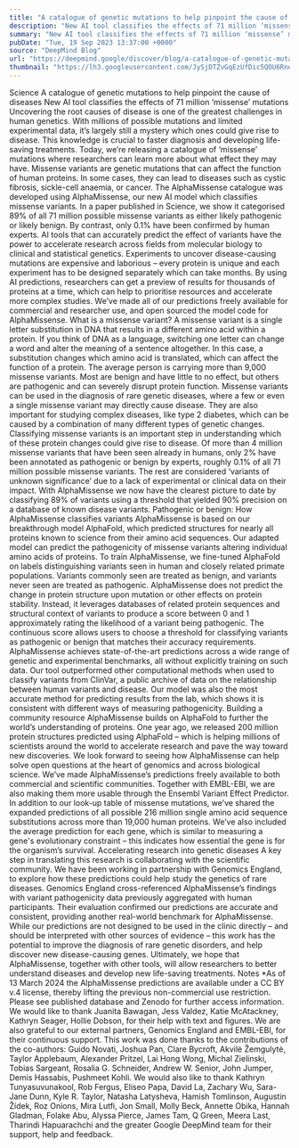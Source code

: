 ```yaml
---
title: "A catalogue of genetic mutations to help pinpoint the cause of diseases"
description: "New AI tool classifies the effects of 71 million ‘missense’ mutations."
summary: "New AI tool classifies the effects of 71 million ‘missense’ mutations."
pubDate: "Tue, 19 Sep 2023 13:37:00 +0000"
source: "DeepMind Blog"
url: "https://deepmind.google/discover/blog/a-catalogue-of-genetic-mutations-to-help-pinpoint-the-cause-of-diseases/"
thumbnail: "https://lh3.googleusercontent.com/JySjDTZvGqEzUfDic5QOU6Rne3r6RWpiw5JZQ9VdzK1O5C20EbAkSPURGoCmAhea_U-gyyRu4KdCZmeWSCtYjGHHMvM0jVK5fWiqOwa0rpcC5uzM=w528-h297-n-nu-rw"
---
```


Science
A catalogue of genetic mutations to help pinpoint the cause of diseases
New AI tool classifies the effects of 71 million ‘missense’ mutations
Uncovering the root causes of disease is one of the greatest challenges in human genetics. With millions of possible mutations and limited experimental data, it’s largely still a mystery which ones could give rise to disease. This knowledge is crucial to faster diagnosis and developing life-saving treatments.
Today, we’re releasing a catalogue of ‘missense’ mutations where researchers can learn more about what effect they may have. Missense variants are genetic mutations that can affect the function of human proteins. In some cases, they can lead to diseases such as cystic fibrosis, sickle-cell anaemia, or cancer.
The AlphaMissense catalogue was developed using AlphaMissense, our new AI model which classifies missense variants. In a paper published in Science, we show it categorised 89% of all 71 million possible missense variants as either likely pathogenic or likely benign. By contrast, only 0.1% have been confirmed by human experts.
AI tools that can accurately predict the effect of variants have the power to accelerate research across fields from molecular biology to clinical and statistical genetics. Experiments to uncover disease-causing mutations are expensive and laborious – every protein is unique and each experiment has to be designed separately which can take months. By using AI predictions, researchers can get a preview of results for thousands of proteins at a time, which can help to prioritise resources and accelerate more complex studies.
We’ve made all of our predictions freely available for commercial and researcher use, and open sourced the model code for AlphaMissense.
What is a missense variant?
A missense variant is a single letter substitution in DNA that results in a different amino acid within a protein. If you think of DNA as a language, switching one letter can change a word and alter the meaning of a sentence altogether. In this case, a substitution changes which amino acid is translated, which can affect the function of a protein.
The average person is carrying more than 9,000 missense variants. Most are benign and have little to no effect, but others are pathogenic and can severely disrupt protein function. Missense variants can be used in the diagnosis of rare genetic diseases, where a few or even a single missense variant may directly cause disease. They are also important for studying complex diseases, like type 2 diabetes, which can be caused by a combination of many different types of genetic changes.
Classifying missense variants is an important step in understanding which of these protein changes could give rise to disease. Of more than 4 million missense variants that have been seen already in humans, only 2% have been annotated as pathogenic or benign by experts, roughly 0.1% of all 71 million possible missense variants. The rest are considered ‘variants of unknown significance’ due to a lack of experimental or clinical data on their impact. With AlphaMissense we now have the clearest picture to date by classifying 89% of variants using a threshold that yielded 90% precision on a database of known disease variants.
Pathogenic or benign: How AlphaMissense classifies variants
AlphaMissense is based on our breakthrough model AlphaFold, which predicted structures for nearly all proteins known to science from their amino acid sequences. Our adapted model can predict the pathogenicity of missense variants altering individual amino acids of proteins.
To train AlphaMissense, we fine-tuned AlphaFold on labels distinguishing variants seen in human and closely related primate populations. Variants commonly seen are treated as benign, and variants never seen are treated as pathogenic. AlphaMissense does not predict the change in protein structure upon mutation or other effects on protein stability. Instead, it leverages databases of related protein sequences and structural context of variants to produce a score between 0 and 1 approximately rating the likelihood of a variant being pathogenic. The continuous score allows users to choose a threshold for classifying variants as pathogenic or benign that matches their accuracy requirements.
AlphaMissense achieves state-of-the-art predictions across a wide range of genetic and experimental benchmarks, all without explicitly training on such data. Our tool outperformed other computational methods when used to classify variants from ClinVar, a public archive of data on the relationship between human variants and disease. Our model was also the most accurate method for predicting results from the lab, which shows it is consistent with different ways of measuring pathogenicity.
Building a community resource
AlphaMissense builds on AlphaFold to further the world’s understanding of proteins. One year ago, we released 200 million protein structures predicted using AlphaFold – which is helping millions of scientists around the world to accelerate research and pave the way toward new discoveries. We look forward to seeing how AlphaMissense can help solve open questions at the heart of genomics and across biological science.
We’ve made AlphaMissense’s predictions freely available to both commercial and scientific communities. Together with EMBL-EBI, we are also making them more usable through the Ensembl Variant Effect Predictor.
In addition to our look-up table of missense mutations, we’ve shared the expanded predictions of all possible 216 million single amino acid sequence substitutions across more than 19,000 human proteins. We’ve also included the average prediction for each gene, which is similar to measuring a gene's evolutionary constraint – this indicates how essential the gene is for the organism’s survival.
Accelerating research into genetic diseases
A key step in translating this research is collaborating with the scientific community. We have been working in partnership with Genomics England, to explore how these predictions could help study the genetics of rare diseases. Genomics England cross-referenced AlphaMissense’s findings with variant pathogenicity data previously aggregated with human participants. Their evaluation confirmed our predictions are accurate and consistent, providing another real-world benchmark for AlphaMissense.
While our predictions are not designed to be used in the clinic directly – and should be interpreted with other sources of evidence – this work has the potential to improve the diagnosis of rare genetic disorders, and help discover new disease-causing genes.
Ultimately, we hope that AlphaMissense, together with other tools, will allow researchers to better understand diseases and develop new life-saving treatments.
Notes
*As of 13 March 2024 the AlphaMissense predictions are available under a CC BY v.4 license, thereby lifting the previous non-commercial use restriction. Please see published database and Zenodo for further access information.
We would like to thank Juanita Bawagan, Jess Valdez, Katie McAtackney, Kathryn Seager, Hollie Dobson, for their help with text and figures. We are also grateful to our external partners, Genomics England and EMBL-EBI, for their continuous support. This work was done thanks to the contributions of the co-authors: Guido Novati, Joshua Pan, Clare Bycroft, Akvilė Žemgulytė, Taylor Applebaum, Alexander Pritzel, Lai Hong Wong, Michal Zielinski, Tobias Sargeant, Rosalia G. Schneider, Andrew W. Senior, John Jumper, Demis Hassabis, Pushmeet Kohli. We would also like to thank Kathryn Tunyasuvunakool, Rob Fergus, Eliseo Papa, David La, Zachary Wu, Sara-Jane Dunn, Kyle R. Taylor, Natasha Latysheva, Hamish Tomlinson, Augustin Žídek, Roz Onions, Mira Lutfi, Jon Small, Molly Beck, Annette Obika, Hannah Gladman, Folake Abu, Alyssa Pierce, James Tam, Q Green, Meera Last, Tharindi Hapuarachchi and the greater Google DeepMind team for their support, help and feedback.